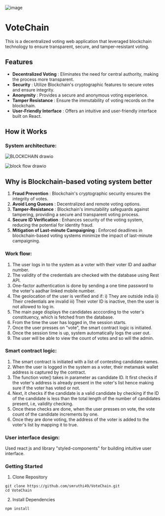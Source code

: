 ![image](https://github.com/smruthi49/HackHers/assets/94833021/b0ca21af-3876-44c5-99ca-31ed34d7d8b4)


# VoteChain

This is a decentralized voting web application that leveraged blockchain technology to ensure transparent, secure, and tamper-resistant voting. 

## Features
- **Decentralized Voting** : Eliminates the need for central authority, making the process more transparent.
- **Security** : Utilize Blockchain's cryptographic features to secure votes and ensure integrity.
- **Anonymity** : Provides a secure and anonymous voting experience.
- **Tamper Resistance** : Ensure the immutability of voting records on the blockchain.
- **User-Friendly Interface** : Offers an intuitive and user-friendly interface built on React.

## How it Works
### System architecture:

![BLOCKCHAIN drawio](https://github.com/smruthi49/HackHers/assets/98334746/6d0cb6ca-7e44-4189-81ae-67bc0635212f)

![block flow drawio](https://github.com/smruthi49/HackHers/assets/98334746/fb4d95c9-2ad7-41fd-a8c1-48fe17488303)

## Why is Blockchain-based voting system better
1. **Fraud Prevention** : Blockchain's cryptographic security ensures the integrity of votes.
2. **Avoid Long Queues** : Decentralized and remote voting options.
3. **Tamper-Resistance** : Blockchain's immutability safeguards against tampering, providing a secure and transparent voting process.
4. **Secure ID Verification** : Enhances security of the voting system, reducing the potential for identity fraud.
5. **Mitigation of Last-minute Campaigning** : Enforced deadlines in blockchain-based voting systems minimize the impact of last-minute campaigning. 

### Work flow:

1. The user logs in to the system as a voter with their voter ID and aadhar number.
2. The validity of the credentials are checked with the database using Rest API.
3. One-factor authentication is done by sending a one time password to the voter's aadhar linked mobile number.
4. The geolocation of the user is verified and if:
   i) They are outside india
   ii) Their credentials are invalid
   iii) Their voter ID is inactive,
   then the user is not allowed to log in.
5. The main page displays the candidates acccording to the voter's constituency, which is fetched from the database.
6. From the time the user has logged in, the session starts. 
7. Once the user presses on "vote", the smart contract logic is initiated.
8. Once the session time is up, system automatically logs the user out. 
9. The user will be able to view the count of votes and so will the admin.

### Smart contract logic:

1. The smart contract is initiated with a list of contesting candidate names.
2. When the user is logged in the system as a voter, their metamask wallet address is captured by the contract.
3. The function vote() takes in parameter as candidate ID. It first checks if the voter's address is already present in the voter's list hence making sure if the voter has voted or not.
4. Next, it checks if the candidate is a valid candidate by checking if the ID of the candidate is less than the total length of the number of candidates present, i.e, validity checking.
5. Once these checks are done, when the user presses on vote, the vote count of the candidate increments by one.
6. Once they are done voting, the address of the voter is added to the voter's list by mapping it to true.

### User interface design:

Used react js and library "styled-components" for building intuitive user interface.

### Getting Started

1. Clone Repository
```
git clone https://github.com/smruthi49/VoteChain.git
cd VoteChain

```

2. Install Dependencies
```
npm install
```
